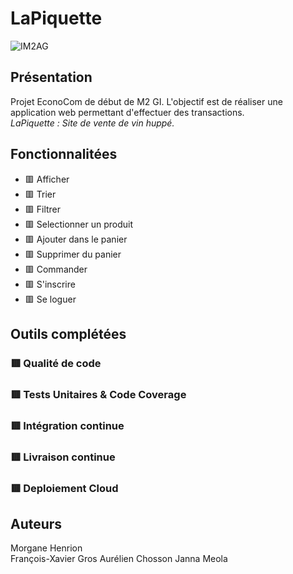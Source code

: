 # LaPiquette
![IM2AG](https://img.shields.io/badge/IM2AG-Seal%20of%20Quality-blue)

## Présentation

Projet EconoCom de début de M2 GI. L'objectif est de réaliser une application web permettant d'effectuer des transactions. <br>
*LaPiquette : Site de vente de vin huppé.*

## Fonctionnalitées
 * 🟥 Afficher
 * 🟥 Trier
 * 🟥 Filtrer
 * 🟥 Selectionner un produit
 * 🟥 Ajouter dans le panier
 * 🟥 Supprimer du panier
 * 🟥 Commander
 * 🟥 S'inscrire
 * 🟥 Se loguer

## Outils complétées
### 🟥 Qualité de code
### 🟥 Tests Unitaires & Code Coverage
### 🟥 Intégration continue
### 🟥 Livraison continue
### 🟥 Deploiement Cloud


## Auteurs
Morgane Henrion  
François-Xavier Gros
Aurélien Chosson
Janna Meola
